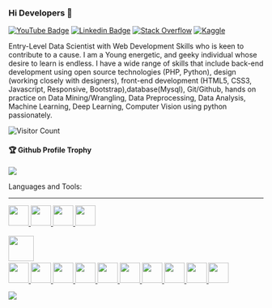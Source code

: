 ### Hi Developers 👋

[![YouTube Badge](https://img.shields.io/badge/YouTube-DevelopersDowntown-red)]([https://www.youtube.com/channel/UCCzRABbWO9asDvkQcfJfrqQ])
[![Linkedin Badge](https://img.shields.io/badge/-GopalSingh-blue?style=flat-square&logo=Linkedin&logoColor=white&link=https://www.linkedin.com/in/gopal-singh-4058961b5/)](https://www.linkedin.com/in/gopal-singh-4058961b5/)
[![Stack Overflow](https://img.shields.io/badge/StackOverflow-GopalSingh-yellow)](https://stackoverflow.com/users/16925779/gopal-singh)
[![Kaggle](https://img.shields.io/badge/Kaggle-GopalSingh1203-blue)](https://www.kaggle.com/gopalsingh1203)

Entry-Level Data Scientist with Web Development Skills who is keen to contribute to a cause. I am a Young energetic, and geeky individual whose desire 
to learn is endless. I have a wide range of skills that include back-end development using open source technologies (PHP, Python), 
design (working closely with designers), front-end development (HTML5, CSS3, Javascript, Responsive, Bootstrap),database(Mysql), Git/Github, hands on practice
on Data Mining/Wrangling, Data Preprocessing, Data Analysis, Machine Learning, Deep Learning, Computer Vision using python passionately.

![Visitor Count](https://profile-counter.glitch.me/Gopalsingh1531/count.svg)

<div>
  <h4>🏆 Github Profile Trophy</h4>
  <a href="https://github.com/ryo-ma/github-profile-trophy">
    <img src="https://github-profile-trophy.vercel.app/?username=Gopalsingh1531&column=7"/>
  </a>
</div>

Languages and Tools: 
    <hr>
    <a href="https://getbootstrap.com" target="_blank" rel="noreferrer">
      <img src="https://cdn.jsdelivr.net/gh/devicons/devicon/icons/bootstrap/bootstrap-original.svg" height="40" width="40" />
    </a>
    <a href="https://www.w3schools.com/cpp/" target="_blank" rel="noreferrer">
      <img src="https://cdn.jsdelivr.net/gh/devicons/devicon/icons/cplusplus/cplusplus-original.svg" height="40" width="40" />
    </a>
    <a href="https://www.w3schools.com/css/" target="_blank" rel="noreferrer">
      <img src="https://cdn.jsdelivr.net/gh/devicons/devicon/icons/css3/css3-original.svg" height="40" width="40" />
    </a>
    <a href="https://www.docker.com/" target="_blank" rel="noreferrer">
      <img src="https://cdn.jsdelivr.net/gh/devicons/devicon/icons/docker/docker-original-wordmark.svg" height="40" width="40" />    
    </a>
    <a href="https://git-scm.com/" target="_blank" rel="noreferrer">  
      <img src="https://cdn.jsdelivr.net/gh/devicons/devicon/icons/git/git-original-wordmark.svg" height="50" width="50" />
    </a>
    <a href="[https://git-scm.com/](https://github.com/)" target="_blank" rel="noreferrer">  
      <img src="https://cdn.jsdelivr.net/gh/devicons/devicon/icons/github/github-original.svg" height="40" width="40" />
    </a>
    <a href="https://heroku.com" target="_blank" rel="noreferrer">
      <img src="https://cdn.jsdelivr.net/gh/devicons/devicon/icons/heroku/heroku-original-wordmark.svg" height="40" width="40" />
    </a>
    <a href="https://www.w3.org/html/" target="_blank" rel="noreferrer">
      <img src="https://cdn.jsdelivr.net/gh/devicons/devicon/icons/html5/html5-original.svg" height="40" width="40" />
    </a>
    <a href="https://developer.mozilla.org/en-US/docs/Web/JavaScript" target="_blank" rel="noreferrer">
      <img src="https://cdn.jsdelivr.net/gh/devicons/devicon/icons/javascript/javascript-original.svg" height="40" width="40" />
    </a>
    <a href="[https://www.tensorflow.org](https://jquery.com/)" target="_blank" rel="noreferrer">
      <img src="https://cdn.jsdelivr.net/gh/devicons/devicon/icons/jquery/jquery-original-wordmark.svg" height="40" width="40" />
    </a>
    <a href="https://www.mysql.com/" target="_blank" rel="noreferrer">
      <img src="https://cdn.jsdelivr.net/gh/devicons/devicon/icons/mysql/mysql-original-wordmark.svg" height="40" width="40" />
    </a>
    <a href="[https://www.postgresql.org](https://www.python.org/)" target="_blank" rel="noreferrer">
      <img src="https://cdn.jsdelivr.net/gh/devicons/devicon/icons/python/python-original.svg" height="40" width="40" />
    </a>
    <a href="https://www.tensorflow.org" target="_blank" rel="noreferrer">
      <img src="https://cdn.jsdelivr.net/gh/devicons/devicon/icons/tensorflow/tensorflow-original.svg" height="40" width="40" />
    </a>
    <a href="[[https://www.tensorflow.org](https://scikit-learn.org/stable/)](https://www.anaconda.com/products/distribution)" target="_blank" rel="noreferrer">
      <img src="https://cdn.jsdelivr.net/gh/devicons/devicon/icons/anaconda/anaconda-original.svg" height="40" width="40" />
    </a>
    <a href="https://www.php.net/" target="_blank" rel="noreferrer">
      <img src="https://cdn.jsdelivr.net/gh/devicons/devicon/icons/php/php-original.svg" height="40" width="40" />
    </a>
  
![](https://activity-graph.herokuapp.com/graph?username=Gopalsingh1531&theme=react-dark&area=true)
<!--
*Gopalsingh1531/Gopalsingh1531* is a ✨ special ✨ repository because its `README.md` (this file) appears on your GitHub profile.

Here are some ideas to get you started:

- 🔭 I’m currently working on ...
- 🌱 I’m currently learning ...
- 👯 I’m looking to collaborate on ...
- 🤔 I’m looking for help with ...
- 💬 Ask me about ...
- 📫 How to reach me: ...
- 😄 Pronouns: ...
- ⚡ Fun fact: .....

-->
